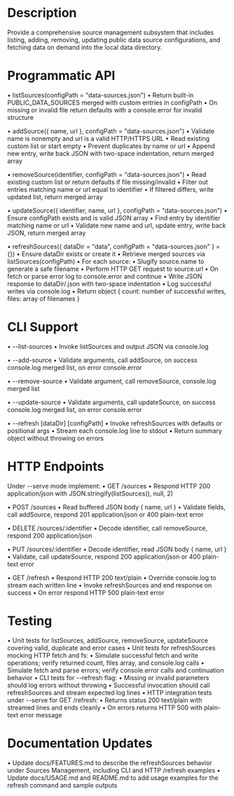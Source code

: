# Description
Provide a comprehensive source management subsystem that includes listing, adding, removing, updating public data source configurations, and fetching data on demand into the local data directory.

# Programmatic API
• listSources(configPath = "data-sources.json")
  • Return built-in PUBLIC_DATA_SOURCES merged with custom entries in configPath
  • On missing or invalid file return defaults with a console.error for invalid structure

• addSource({ name, url }, configPath = "data-sources.json")
  • Validate name is nonempty and url is a valid HTTP/HTTPS URL
  • Read existing custom list or start empty
  • Prevent duplicates by name or url
  • Append new entry, write back JSON with two-space indentation, return merged array

• removeSource(identifier, configPath = "data-sources.json")
  • Read existing custom list or return defaults if file missing/invalid
  • Filter out entries matching name or url equal to identifier
  • If filtered differs, write updated list, return merged array

• updateSource({ identifier, name, url }, configPath = "data-sources.json")
  • Ensure configPath exists and is valid JSON array
  • Find entry by identifier matching name or url
  • Validate new name and url, update entry, write back JSON, return merged array

• refreshSources({ dataDir = "data", configPath = "data-sources.json" } = {})
  • Ensure dataDir exists or create it
  • Retrieve merged sources via listSources(configPath)
  • For each source:
    • Slugify source.name to generate a safe filename
    • Perform HTTP GET request to source.url
    • On fetch or parse error log to console.error and continue
    • Write JSON response to dataDir/<slug>.json with two-space indentation
    • Log successful writes via console.log
  • Return object { count: number of successful writes, files: array of filenames }

# CLI Support
• --list-sources
  • Invoke listSources and output JSON via console.log

• --add-source <name> <url>
  • Validate arguments, call addSource, on success console.log merged list, on error console.error

• --remove-source <identifier>
  • Validate argument, call removeSource, console.log merged list

• --update-source <identifier> <newName> <newUrl>
  • Validate arguments, call updateSource, on success console.log merged list, on error console.error

• --refresh [dataDir] [configPath]
  • Invoke refreshSources with defaults or positional args
  • Stream each console.log line to stdout
  • Return summary object without throwing on errors

# HTTP Endpoints
Under --serve mode implement:
• GET /sources
  • Respond HTTP 200 application/json with JSON.stringify(listSources(), null, 2)

• POST /sources
  • Read buffered JSON body { name, url }
  • Validate fields, call addSource, respond 201 application/json or 400 plain-text error

• DELETE /sources/:identifier
  • Decode identifier, call removeSource, respond 200 application/json

• PUT /sources/:identifier
  • Decode identifier, read JSON body { name, url }
  • Validate, call updateSource, respond 200 application/json or 400 plain-text error

• GET /refresh
  • Respond HTTP 200 text/plain
  • Override console.log to stream each written line
  • Invoke refreshSources and end response on success
  • On error respond HTTP 500 plain-text error

# Testing
• Unit tests for listSources, addSource, removeSource, updateSource covering valid, duplicate and error cases
• Unit tests for refreshSources mocking HTTP fetch and fs:
  • Simulate successful fetch and write operations; verify returned count, files array, and console.log calls
  • Simulate fetch and parse errors; verify console.error calls and continuation behavior
• CLI tests for --refresh flag:
  • Missing or invalid parameters should log errors without throwing
  • Successful invocation should call refreshSources and stream expected log lines
• HTTP integration tests under --serve for GET /refresh:
  • Returns status 200 text/plain with streamed lines and ends cleanly
  • On errors returns HTTP 500 with plain-text error message

# Documentation Updates
• Update docs/FEATURES.md to describe the refreshSources behavior under Sources Management, including CLI and HTTP /refresh examples
• Update docs/USAGE.md and README.md to add usage examples for the refresh command and sample outputs